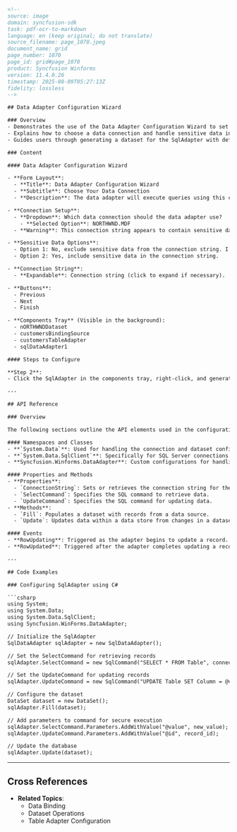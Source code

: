 ```html
<!-- 
source: image
domain: syncfusion-sdk
task: pdf-ocr-to-markdown
language: en (keep original; do not translate)
source_filename: page_1070.jpeg
document_name: grid
page_number: 1070
page_id: grid#page_1070
product: Syncfusion Winforms
version: 11.4.0.26
timestamp: 2025-08-09T05:27:13Z
fidelity: lossless
-->

## Data Adapter Configuration Wizard

### Overview
- Demonstrates the use of the Data Adapter Configuration Wizard to set up a connection for loading and updating data.
- Explains how to choose a data connection and handle sensitive data in the connection string.
- Guides users through generating a dataset for the SqlAdapter with default settings.

### Content

#### Data Adapter Configuration Wizard

- **Form Layout**:
  - **Title**: Data Adapter Configuration Wizard
  - **Subtitle**: Choose Your Data Connection
  - **Description**: The data adapter will execute queries using this connection to load and update data.

- **Connection Setup**:
  - **Dropdown**: Which data connection should the data adapter use?
    - **Selected Option**: NORTHWND.MDF
  - **Warning**: This connection string appears to contain sensitive data (for example, a password), which is required to connect to the database. However, storing sensitive data in the connection string can be a security risk.

- **Sensitive Data Options**:
  - Option 1: No, exclude sensitive data from the connection string. I will set this information in my application.
  - Option 2: Yes, include sensitive data in the connection string.

- **Connection String**:
  - **Expandable**: Connection string (click to expand if necessary).

- **Buttons**:
  - Previous
  - Next
  - Finish

- **Components Tray** (Visible in the background):
  - nORTHWNDDataset
  - customersBindingSource
  - customersTableAdapter
  - sqlDataAdapter1

#### Steps to Configure

**Step 2**:
- Click the SqlAdapter in the components tray, right-click, and generate a dataset for this adapter by just taking the defaults.

---

## API Reference

### Overview

The following sections outline the API elements used in the configuration process:

#### Namespaces and Classes
- **`System.Data`**: Used for handling the connection and dataset configurations.
- **`System.Data.SqlClient`**: Specifically for SQL Server connections.
- **Syncfusion.Winforms.DataAdapter**: Custom configurations for handling data operations.

#### Properties and Methods
- **Properties**:
  - `ConnectionString`: Sets or retrieves the connection string for the adapter.
  - `SelectCommand`: Specifies the SQL command to retrieve data.
  - `UpdateCommand`: Specifies the SQL command for updating data.
- **Methods**:
  - `Fill`: Populates a dataset with records from a data source.
  - `Update`: Updates data within a data store from changes in a dataset.

#### Events
- **RowUpdating**: Triggered as the adapter begins to update a record.
- **RowUpdated**: Triggered after the adapter completes updating a record.

---

## Code Examples

### Configuring SqlAdapter using C#

```csharp
using System;
using System.Data;
using System.Data.SqlClient;
using Syncfusion.WinForms.DataAdapter;

// Initialize the SqlAdapter
SqlDataAdapter sqlAdapter = new SqlDataAdapter();

// Set the SelectCommand for retrieving records
sqlAdapter.SelectCommand = new SqlCommand("SELECT * FROM Table", connection);

// Set the UpdateCommand for updating records
sqlAdapter.UpdateCommand = new SqlCommand("UPDATE Table SET Column = @value WHERE ID = @id", connection);

// Configure the dataset
DataSet dataset = new DataSet();
sqlAdapter.Fill(dataset);

// Add parameters to command for secure execution
sqlAdapter.SelectCommand.Parameters.AddWithValue("@value", new_value);
sqlAdapter.UpdateCommand.Parameters.AddWithValue("@id", record_id);

// Update the database
sqlAdapter.Update(dataset);
```

---

## Cross References

- **Related Topics**:
  - Data Binding
  - Dataset Operations
  - Table Adapter Configuration

<!-- tags: [syncfusion, winforms, dataset, connection, sqladapter, data adapter configuration] keywords: [data adapter, connection string, secure data, dataset, sqlserver, synchronization] -->
```